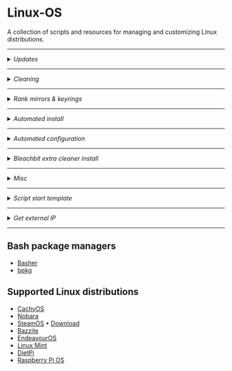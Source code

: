 # Linux-OS

A collection of scripts and resources for managing and customizing Linux distributions.

---

<details>
<summary><i>Updates</i></summary>

```bash
curl -fsSL https://raw.githubusercontent.com/Ven0m0/Linux-OS/refs/heads/main/Cachyos/Updates.sh | bash
```

</details>

---

<details>
<summary><i>Cleaning</i></summary>

```bash
curl -fsSL https://raw.githubusercontent.com/Ven0m0/Linux-OS/refs/heads/main/Cachyos/Clean.sh | bash
```

</details>

---

<details>
<summary><i>Rank mirrors & keyrings</i></summary>

```bash
curl -fsSL https://raw.githubusercontent.com/Ven0m0/Linux-OS/refs/heads/main/Cachyos/Rank.sh | bash
```

</details>

---

<details>
<summary><i>Automated install</i></summary>

```bash
curl -fsSL https://raw.githubusercontent.com/Ven0m0/Linux-OS/refs/heads/main/Cachyos/Scripts/Install.sh | bash
```

</details>

---

<details>
<summary><i>Automated configuration</i></summary>

```bash
curl -fsSL https://raw.githubusercontent.com/Ven0m0/Linux-OS/refs/heads/main/Cachyos/Scripts/AutoSetup.sh | bash
```

</details>

---

<details>
<summary><i>Bleachbit extra cleaner install</i></summary>

```bash
curl -fsSL https://raw.githubusercontent.com/Ven0m0/Linux-OS/refs/heads/main/Cachyos/Scripts/bleachbit.sh | bash
```

</details>

---

<details>
<summary><i>Misc</i></summary>

```bash
curl -fsSL https://raw.githubusercontent.com/Ven0m0/Linux-OS/refs/heads/main/Cachyos/Rust/Strip-rust.sh | bash

curl -fsSL https://raw.githubusercontent.com/Ven0m0/Linux-OS/refs/heads/main/Cachyos/Debloat.sh | bash
```

</details>

---

<details>
<summary><i>Script start template</i></summary>

```bash
#!/usr/bin/bash
# shellcheck shell=bash
set -euo pipefail
IFS=$'\n\t'

# Safer globbing
shopt -s nullglob globstar

# Use C locale for speed
export LC_ALL=C LANG=C

# Or C + UTF-8 if emojis needed
# export LC_ALL=C LANG=C.UTF-8

# Script path awareness
SCRIPT_DIR="$(cd "$(dirname "${BASH_SOURCE[0]}")" && pwd)"

# Change to home directory
cd "$HOME"

# Fast, low-overhead sleep function
sleepy() {
  read -rt 0.1 <> <(:) || :
}
```

</details>

---

<details>
<summary><i>Get external IP</i></summary>

```bash
curl -fsS ipinfo.io/ip || curl -fsS http://ipecho.net/plain
```

</details>

---

## Bash package managers

* [Basher](https://www.basher.it/package)
* [bpkg](https://bpkg.sh)

## Supported Linux distributions

* [CachyOS](https://cachyos.org/)
* [Nobara](https://nobaraproject.org/)
* [SteamOS](https://store.steampowered.com/steamos/buildyourown) • [Download](https://store.steampowered.com/steamos/download/?ver=steamdeck&snr=)
* [Bazzite](https://bazzite.gg/)
* [EndeavourOS](https://endeavouros.com/)
* [Linux Mint](https://linuxmint.com/)
* [DietPi](https://dietpi.com/)
* [Raspberry Pi OS](https://www.raspberrypi.com/software/)
